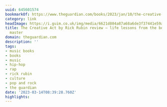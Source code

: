 ```yaml
---
uuid: 645601574
bookmarkOf: https://www.theguardian.com/books/2023/jan/10/the-creative-act-a-way-of-being-by-rick-rubin-review-thoughts-of-the-bearded-beat-master
category: link
headImage: https://i.guim.co.uk/img/media/6621d804a87a68a6de3f37441e59a8a6f194e663/0_95_3000_1800/master/3000.jpg?width=1200&height=630&quality=85&auto=format&fit=crop&overlay-align=bottom%2Cleft&overlay-width=100p&overlay-base64=L2ltZy9zdGF0aWMvb3ZlcmxheXMvdG8tZGVmYXVsdC5wbmc&enable=upscale&s=e0ee1e86695e50550556806f9a51ef27
title: The Creative Act by Rick Rubin review – life lessons from the bearded beat
  master
domain: theguardian.com
description: ''
tags:
- music books
- books
- music
- hip-hop
- rap
- rick rubin
- culture
- pop and rock
- the guardian
date: '2023-03-14T08:39:28.760Z'
highlights:
---
```



